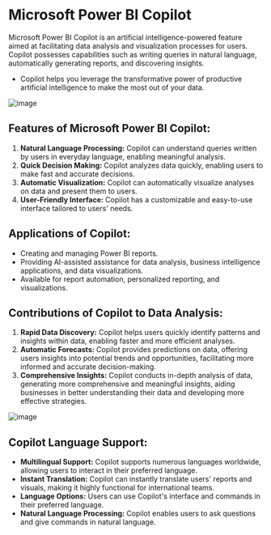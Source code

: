 # Microsoft Power BI Copilot

Microsoft Power BI Copilot is an artificial intelligence-powered feature aimed at facilitating data analysis and visualization processes for users. Copilot possesses capabilities such as writing queries in natural language, automatically generating reports, and discovering insights.

- Copilot helps you leverage the transformative power of productive artificial intelligence to make the most out of your data.

![image](https://github.com/aysegulyigitbi/Powerbi/assets/127193220/3f7ff08d-8863-458a-b435-35beb15ad638)


## Features of Microsoft Power BI Copilot:

1. **Natural Language Processing:** Copilot can understand queries written by users in everyday language, enabling meaningful analysis.
2. **Quick Decision Making:** Copilot analyzes data quickly, enabling users to make fast and accurate decisions.
3. **Automatic Visualization:** Copilot can automatically visualize analyses on data and present them to users.
4. **User-Friendly Interface:** Copilot has a customizable and easy-to-use interface tailored to users' needs.

## Applications of Copilot:

- Creating and managing Power BI reports.
- Providing AI-assisted assistance for data analysis, business intelligence applications, and data visualizations.
- Available for report automation, personalized reporting, and visualizations.

## Contributions of Copilot to Data Analysis:

1. **Rapid Data Discovery:** Copilot helps users quickly identify patterns and insights within data, enabling faster and more efficient analyses.
2. **Automatic Forecasts:** Copilot provides predictions on data, offering users insights into potential trends and opportunities, facilitating more informed and accurate decision-making.
3. **Comprehensive Insights:** Copilot conducts in-depth analysis of data, generating more comprehensive and meaningful insights, aiding businesses in better understanding their data and developing more effective strategies.

![image](https://github.com/aysegulyigitbi/Powerbi/assets/127193220/f54f0363-9476-4bf9-9aaf-358f62b48cfb)


## Copilot Language Support:

- **Multilingual Support:** Copilot supports numerous languages worldwide, allowing users to interact in their preferred language.
- **Instant Translation:** Copilot can instantly translate users' reports and visuals, making it highly functional for international teams.
- **Language Options:** Users can use Copilot's interface and commands in their preferred language.
- **Natural Language Processing:** Copilot enables users to ask questions and give commands in natural language.
